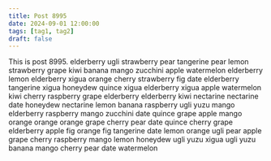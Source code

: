 ```yaml
---
title: Post 8995
date: 2024-09-01 12:00:00
tags: [tag1, tag2]
draft: false
---
```

This is post 8995.
elderberry
ugli
strawberry
pear
tangerine
pear
lemon
strawberry
grape
kiwi
banana
mango
zucchini
apple
watermelon
elderberry
lemon
elderberry
xigua
orange
cherry
strawberry
fig
date
elderberry
tangerine
xigua
honeydew
quince
xigua
elderberry
xigua
apple
watermelon
kiwi
cherry
raspberry
grape
elderberry
elderberry
kiwi
nectarine
nectarine
date
honeydew
nectarine
lemon
banana
raspberry
ugli
yuzu
mango
elderberry
raspberry
mango
zucchini
date
quince
grape
apple
mango
orange
orange
orange
grape
cherry
pear
date
quince
cherry
grape
elderberry
apple
fig
orange
fig
tangerine
date
lemon
orange
ugli
pear
apple
grape
cherry
raspberry
mango
lemon
honeydew
ugli
yuzu
xigua
ugli
yuzu
banana
mango
cherry
pear
date
watermelon
